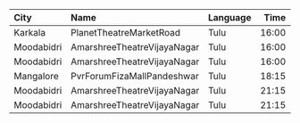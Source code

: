 | City       | Name                        | Language |  Time | Type        | Price | Capacity | Booked |
| :--------- | :-------------------------- | :------- | ----: | :---------- | ----: | -------: | -----: |
| Karkala    | PlanetTheatreMarketRoad     | Tulu     | 16:00 | FirstClass  |  100₹ |       98 |     70 |
| Moodabidri | AmarshreeTheatreVijayaNagar | Tulu     | 16:00 | Balcony     |  100₹ |      192 |    152 |
| Moodabidri | AmarshreeTheatreVijayaNagar | Tulu     | 16:00 | SecondClass |   90₹ |      368 |    368 |
| Mangalore  | PvrForumFizaMallPandeshwar  | Tulu     | 18:15 | Classic     |  112₹ |       79 |      3 |
| Moodabidri | AmarshreeTheatreVijayaNagar | Tulu     | 21:15 | Balcony     |  100₹ |      192 |    152 |
| Moodabidri | AmarshreeTheatreVijayaNagar | Tulu     | 21:15 | SecondClass |   90₹ |      368 |    368 |
